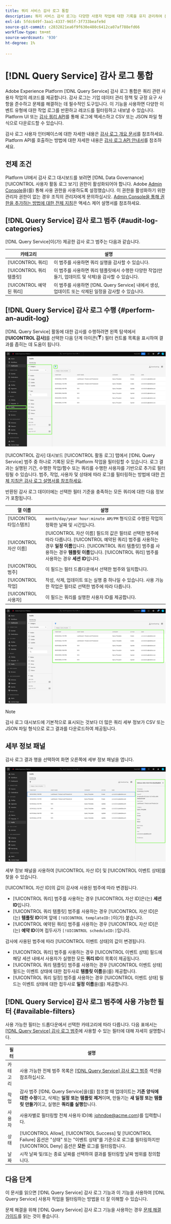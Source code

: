 ```yaml
---
title: 쿼리 서비스 감사 로그 통합
description: 쿼리 서비스 감사 로그는 다양한 사용자 작업에 대한 기록을 유지 관리하여 문제 해결 또는 기업 데이터 관리 정책 및 규정 요구 사항 준수에 대한 감사 추적을 구성합니다. 이 자습서에서는 쿼리 서비스와 관련된 감사 로그 기능에 대한 개요를 제공합니다.
exl-id: 5fdc649f-3aa1-4337-965f-3f733beafe9d
source-git-commit: c2832821ea6f9f630e480c6412ca07af788efd66
workflow-type: tm+mt
source-wordcount: '930'
ht-degree: 1%

---
```


# [!DNL Query Service] 감사 로그 통합

Adobe Experience Platform [!DNL Query Service] 감사 로그 통합은 쿼리 관련 사용자 작업의 레코드를 제공합니다. 감사 로그는 기업 데이터 관리 정책 및 규정 요구 사항을 준수하고 문제를 해결하는 데 필수적인 도구입니다. 이 기능을 사용하면 다양한 이벤트 유형에 대한 작업 로그를 반환하고 레코드를 필터링하고 내보낼 수 있습니다. Platform UI 또는 [감사 쿼리 API](https://www.adobe.io/experience-platform-apis/references/audit-query/)를 통해 로그에 액세스하고 CSV 또는 JSON 파일 형식으로 다운로드할 수 있습니다.

감사 로그 사용자 인터페이스에 대한 자세한 내용은 [감사 로그 개요 문서](../../landing/governance-privacy-security/audit-logs/overview.md)를 참조하세요. Platform API를 호출하는 방법에 대한 자세한 내용은 [감사 로그 API 안내서](../../landing/api-guide.md)를 참조하세요.

## 전제 조건

Platform UI에서 감사 로그 대시보드를 보려면 [!DNL Data Governance] [!UICONTROL 사용자 활동 로그 보기] 권한이 활성화되어야 합니다. Adobe [Admin Console](https://adminconsole.adobe.com/)을(를) 통해 사용 권한을 사용하도록 설정했습니다. 이 권한을 활성화하기 위한 관리자 권한이 없는 경우 조직의 관리자에게 문의하십시오. [Admin Console을 통해 권한을 추가하는 방법에 대한 전체 지침](../../access-control/home.md)은 액세스 제어 설명서를 참조하세요.

## [!DNL Query Service] 감사 로그 범주 {#audit-log-categories}

[!DNL Query Service]이(가) 제공한 감사 로그 범주는 다음과 같습니다.

| 카테고리 | 설명 |
|---|---|
| [!UICONTROL 쿼리] | 이 범주를 사용하면 쿼리 실행을 감사할 수 있습니다. |
| [!UICONTROL 쿼리 템플릿] | 이 범주를 사용하면 쿼리 템플릿에서 수행한 다양한 작업(만들기, 업데이트 및 삭제)을 감사할 수 있습니다. |
| [!UICONTROL 예약된 쿼리] | 이 범주를 사용하면 [!DNL Query Service] 내에서 생성, 업데이트 또는 삭제된 일정을 감사할 수 있습니다. |

## [!DNL Query Service] 감사 로그 수행 {#perform-an-audit-log}

[!DNL Query Service] 활동에 대한 감사를 수행하려면 왼쪽 탐색에서 **[!UICONTROL 감사]**&#x200B;를 선택한 다음 단계 아이콘(![필터 아이콘)을 선택하십시오.](/help/images/icons/filter.png)) 필터 컨트롤 목록을 표시하여 결과를 좁히는 데 도움이 됩니다.

![왼쪽 탐색 및 필터 컨트롤에 &quot;Audits&quot;가 강조 표시된 플랫폼 UI 감사 로그 대시보드입니다.](../images/audit-log/filter-controls.png)

[!UICONTROL 감사] 대시보드 [!UICONTROL 활동 로그] 탭에서 [!DNL Query Service] 범주 중 하나로 기록된 모든 Platform 작업을 필터링할 수 있습니다. 로그 결과는 실행된 기간, 수행한 작업/함수 또는 쿼리를 수행한 사용자를 기반으로 추가로 필터링될 수 있습니다. 범주, 작업, 사용자 및 상태에 따라 로그를 필터링하는 방법에 대한 [전체 지침은 감사 로그 설명서를 참조하세요](../../landing/governance-privacy-security/audit-logs/overview.md#managing-audit-logs-in-the-ui).

반환된 감사 로그 데이터에는 선택한 필터 기준을 충족하는 모든 쿼리에 대한 다음 정보가 포함됩니다.

| 열 이름 | 설명 |
|---|---|
| [!UICONTROL 타임스탬프] | `month/day/year hour:minute AM/PM` 형식으로 수행된 작업의 정확한 날짜 및 시간입니다. |
| [!UICONTROL 자산 이름] | [!UICONTROL 자산 이름] 필드의 값은 필터로 선택한 범주에 따라 다릅니다. [!UICONTROL 예약된 쿼리] 범주를 사용하는 경우 **일정 이름**&#x200B;입니다. [!UICONTROL 쿼리 템플릿] 범주를 사용하는 경우 **템플릿 이름**&#x200B;입니다. [!UICONTROL 쿼리] 범주를 사용하는 경우 **세션 ID**&#x200B;입니다. |
| [!UICONTROL 범주] | 이 필드는 필터 드롭다운에서 선택한 범주와 일치합니다. |
| [!UICONTROL 작업] | 작성, 삭제, 업데이트 또는 실행 중 하나일 수 있습니다. 사용 가능한 작업은 필터로 선택한 범주에 따라 다릅니다. |
| [!UICONTROL 사용자] | 이 필드는 쿼리를 실행한 사용자 ID를 제공합니다. |

![필터링된 작업 로그가 강조 표시된 감사 대시보드입니다.](../images/audit-log/filtered-activity.png)

>[!NOTE]
>
>감사 로그 대시보드에 기본적으로 표시되는 것보다 더 많은 쿼리 세부 정보가 CSV 또는 JSON 파일 형식으로 로그 결과를 다운로드하여 제공됩니다.

## 세부 정보 패널

감사 로그 결과 행을 선택하여 화면 오른쪽에 세부 정보 패널을 엽니다.

![세부 정보 패널이 강조 표시된 대시보드 작업 로그 탭을 감사합니다.](../images/audit-log/details-panel.png)

세부 정보 패널을 사용하여 [!UICONTROL 자산 ID] 및 [!UICONTROL 이벤트 상태]를 찾을 수 있습니다.

[!UICONTROL 자산 ID]의 값이 감사에 사용된 범주에 따라 변경됩니다.

* [!UICONTROL 쿼리] 범주를 사용하는 경우 [!UICONTROL 자산 ID]은(는) **세션 ID**&#x200B;입니다.
* [!UICONTROL 쿼리 템플릿] 범주를 사용하는 경우 [!UICONTROL 자산 ID]은(는) **템플릿 ID**&#x200B;이며 앞에 `[!UICONTROL templateID:]`이(가) 붙습니다.
* [!UICONTROL 예약된 쿼리] 범주를 사용하는 경우 [!UICONTROL 자산 ID]은(는) **예약 ID**&#x200B;이며 접두사가 `[!UICONTROL scheduleID:]`입니다.

감사에 사용된 범주에 따라 [!UICONTROL 이벤트 상태]의 값이 변경됩니다.

* [!UICONTROL 쿼리] 범주를 사용하는 경우 [!UICONTROL 이벤트 상태] 필드에 해당 세션 내에서 사용자가 실행한 모든 **쿼리 ID**&#x200B;의 목록이 제공됩니다.
* [!UICONTROL 쿼리 템플릿] 범주를 사용하는 경우 [!UICONTROL 이벤트 상태] 필드는 이벤트 상태에 대한 접두사로 **템플릿 이름**&#x200B;을(를) 제공합니다.
* [!UICONTROL 쿼리 일정] 범주를 사용하는 경우 [!UICONTROL 이벤트 상태] 필드는 이벤트 상태에 대한 접두사로 **일정 이름**&#x200B;을(를) 제공합니다.

## [!DNL Query Service] 감사 로그 범주에 사용 가능한 필터 {#available-filters}

사용 가능한 필터는 드롭다운에서 선택한 카테고리에 따라 다릅니다. 다음 표에서는 [[!DNL Query Service] 감사 로그 범주](#audit-log-categories)에 사용할 수 있는 필터에 대해 자세히 설명합니다.

| 필터 | 설명 |
|---|---|
| 카테고리 | 사용 가능한 전체 범주 목록은 [[!DNL Query Service] 감사 로그 범주](#audit-log-categories) 섹션을 참조하십시오. |
| 작업 | 감사 범주 [!DNL Query Service]을(를) 참조할 때 업데이트는 **기존 양식에 대한 수정**&#x200B;이고, 삭제는 **일정 또는 템플릿 제거**&#x200B;이며, 만들기는 **새 일정 또는 템플릿 만들기**&#x200B;이고, 실행은 **쿼리를 실행**&#x200B;합니다. |
| 사용자 | 사용자별로 필터링할 전체 사용자 ID(예: johndoe@acme.com)를 입력합니다. |
| 상태 | [!UICONTROL Allow], [!UICONTROL Success] 및 [!UICONTROL Failure] 옵션은 &quot;상태&quot; 또는 &quot;이벤트 상태&quot;를 기준으로 로그를 필터링하지만 [!UICONTROL Deny] 옵션은 **모든** 로그를 필터링합니다. |
| 날짜 | 시작 날짜 및/또는 종료 날짜를 선택하여 결과를 필터링할 날짜 범위를 정의합니다. |

## 다음 단계

이 문서를 읽으면 [!DNL Query Service] 감사 로그 기능과 이 기능을 사용하여 [!DNL Query Service] 사용자 작업을 필터링하는 방법을 더 잘 이해할 수 있습니다.

문제 해결을 위해 [!DNL Query Service] 감사 로그 기능을 사용하는 경우 [문제 해결 가이드](../troubleshooting-guide.md)를 읽는 것이 좋습니다.
